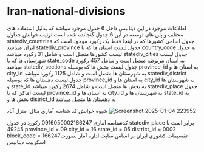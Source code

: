 # Iran-national-divisions
اطلاعات موجود در این دیتابیس داخل 6 جدول موجود میباشد که بدلیل استفاده های مختلف و پلن های توسعه در این 6 جدول گنجانده شده است
ترتیب خوانش جداول
statediv_countries
جدول اسامی کشورها که در اینجا فقط یک رکورد موجود است که ایران میباشد
statediv_province
جدول لیست استان ها که با country_code به جدول لیست کشورها متصل است و شامل 31 رکورد میباشد
statediv_cities
جدول لیست شهرستان ها که با  state_code به استان مربوطه متصل است و شامل 457 رکورد میباشد
statediv_sections
جدول لیست بخش ها که بوسیله province_id به استان ها و city_id به شهرستان ها متصل است و شامل 1125 رکورد میباشد
statediv_district
جدول لیست دهستان ها که بوسیله province_id به استان ها و city_id به شهرستان ها و state_id به بخش ها متصل است و شامل 2674 رکورد میباشد
statediv_place
جدول لیست اماکن که با province_id به استان ها و city_id به شهرستان ها و state_id به بخش ها و district_id به دهستان ها  متصل میباشد

شیوه خوانش کد شناسه آماری
مثال: منزل آباد
![Screenshot 2025-01-04 223952](https://github.com/user-attachments/assets/ddc42ec4-733c-4b87-bb82-b470e28f4b28)

کدشناسه آماری
0916050002166247
رکورد در جدول statediv_place برابر است با 49245 
province_id = 09
city_id = 16
state_id = 05
district_id = 0002
block_code = 166247تقسیمات کشوری ایران بر اساس سایت اداره آمار بصورت اسکریپت دیتابیس
